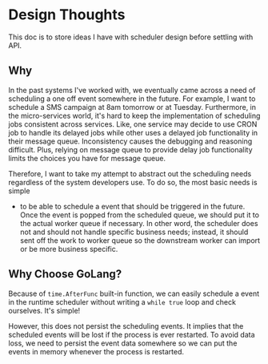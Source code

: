 # Design Thoughts

This doc is to store ideas I have with scheduler design before settling with API.

## Why

In the past systems I've worked with, we eventually came across a need of
scheduling a one off event somewhere in the future. For example, I want to
schedule a SMS campaign at 8am tomorrow or at Tuesday. Furthermore, in the
micro-services world, it's hard to keep the implementation of scheduling jobs
consistent across services. Like, one service may decide to use CRON job to
handle its delayed jobs while other uses a delayed job functionality in their
message queue. Inconsistency causes the debugging and reasoning difficult. Plus,
relying on message queue to provide delay job functionality limits the choices
you have for message queue.

Therefore, I want to take my attempt to abstract out the scheduling needs
regardless of the system developers use. To do so, the most basic needs is simple
- to be able to schedule a event that should be triggered in the future. Once
the event is popped from the scheduled queue, we should put it to the actual
worker queue if necessary. In other word, the scheduler does not and should not
handle specific business needs; instead, it should sent off the work to worker
queue so the downstream worker can import or be more business specific.

## Why Choose GoLang?

Because of `time.AfterFunc` built-in function, we can easily schedule a event
in the runtime scheduler without writing a `while true` loop and check ourselves.
It's simple!

However, this does not persist the scheduling events. It implies that the scheduled
events will be lost if the process is ever restarted. To avoid data loss, we need
to persist the event data somewhere so we can put the events in memory whenever
the process is restarted.
